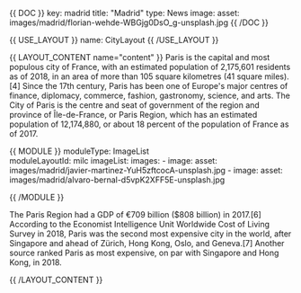 {{ DOC }}
key: madrid
title: "Madrid"
type: News
image:
  asset: images/madrid/florian-wehde-WBGjg0DsO_g-unsplash.jpg
{{ /DOC }}

{{ USE_LAYOUT }}
  name: CityLayout
{{ /USE_LAYOUT }}

{{ LAYOUT_CONTENT name="content" }}
Paris is the capital and most populous city of France, with an estimated population of 2,175,601 residents as of 2018, in an area of more than 105 square kilometres (41 square miles).[4] Since the 17th century, Paris has been one of Europe's major centres of finance, diplomacy, commerce, fashion, gastronomy, science, and arts. The City of Paris is the centre and seat of government of the region and province of Île-de-France, or Paris Region, which has an estimated population of 12,174,880, or about 18 percent of the population of France as of 2017.

{{ MODULE }}
  moduleType: ImageList  
  moduleLayoutId: milc
  imageList:
    images:
        - image:
            asset: images/madrid/javier-martinez-YuH5zftcocA-unsplash.jpg
        - image:
            asset: images/madrid/alvaro-bernal-d5vpK2XFF5E-unsplash.jpg

{{ /MODULE }}

The Paris Region had a GDP of €709 billion ($808 billion) in 2017.[6] According to the Economist Intelligence Unit Worldwide Cost of Living Survey in 2018, Paris was the second most expensive city in the world, after Singapore and ahead of Zürich, Hong Kong, Oslo, and Geneva.[7] Another source ranked Paris as most expensive, on par with Singapore and Hong Kong, in 2018.

{{ /LAYOUT_CONTENT }} 

